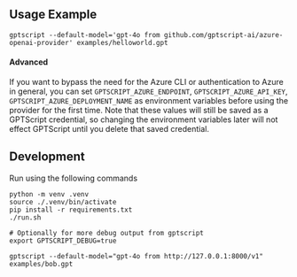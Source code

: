 ## Usage Example

```
gptscript --default-model='gpt-4o from github.com/gptscript-ai/azure-openai-provider' examples/helloworld.gpt
```


#### Advanced

If you want to bypass the need for the Azure CLI or authentication to Azure in general, you can set `GPTSCRIPT_AZURE_ENDPOINT`, `GPTSCRIPT_AZURE_API_KEY`, `GPTSCRIPT_AZURE_DEPLOYMENT_NAME` as environment variables before using the provider for the first time. Note that these values will still be saved as a GPTScript credential, so changing the environment variables later will not effect GPTScript until you delete that saved credential.


## Development

Run using the following commands

```
python -m venv .venv
source ./.venv/bin/activate
pip install -r requirements.txt
./run.sh
```

```
# Optionally for more debug output from gptscript
export GPTSCRIPT_DEBUG=true

gptscript --default-model="gpt-4o from http://127.0.0.1:8000/v1" examples/bob.gpt
```
